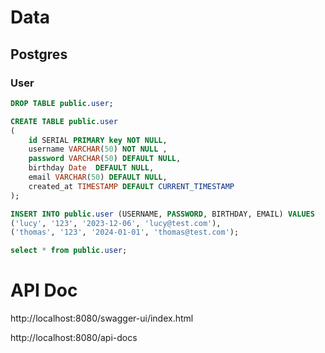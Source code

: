 
# Data

## Postgres

### User 

```sql
DROP TABLE public.user;

CREATE TABLE public.user
(
    id SERIAL PRIMARY key NOT NULL,
    username VARCHAR(50) NOT NULL ,
    password VARCHAR(50) DEFAULT NULL,
    birthday Date  DEFAULT NULL,
    email VARCHAR(50) DEFAULT NULL,
    created_at TIMESTAMP DEFAULT CURRENT_TIMESTAMP
);

INSERT INTO public.user (USERNAME, PASSWORD, BIRTHDAY, EMAIL) VALUES
('lucy', '123', '2023-12-06', 'lucy@test.com'),
('thomas', '123', '2024-01-01', 'thomas@test.com');

select * from public.user;

```


# API Doc

http://localhost:8080/swagger-ui/index.html

http://localhost:8080/api-docs




